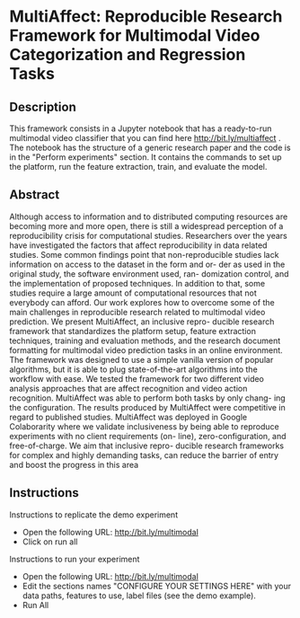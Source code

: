 # MultiAffect: Reproducible Research Framework for Multimodal Video Categorization and Regression Tasks

## Description

This framework consists in a Jupyter notebook that has a ready-to-run multimodal video classifier that you can find here http://bit.ly/multiaffect . The notebook has the structure of a generic research paper and the code is in the "Perform experiments" section. It contains the commands to set up the platform, run the feature extraction, train, and evaluate the model.

## Abstract

Although access to information and to distributed computing resources are becoming more and more open, there is still a widespread perception of a reproducibility crisis for computational studies. Researchers over the years have investigated the factors that affect reproducibility in data related studies. Some common findings point that non-reproducible studies lack information on access to the dataset in the form and or- der as used in the original study, the software environment used, ran- domization control, and the implementation of proposed techniques. In addition to that, some studies require a large amount of computational resources that not everybody can afford. Our work explores how to overcome some of the main challenges in reproducible research related to multimodal video prediction. We present MultiAffect, an inclusive repro- ducible research framework that standardizes the platform setup, feature extraction techniques, training and evaluation methods, and the research document formatting for multimodal video prediction tasks in an online environment. The framework was designed to use a simple vanilla version of popular algorithms, but it is able to plug state-of-the-art algorithms into the workflow with ease. We tested the framework for two different video analysis approaches that are affect recognition and video action recognition. MultiAffect was able to perform both tasks by only chang- ing the configuration. The results produced by MultiAffect were competitive in regard to published studies. MultiAffect was deployed in Google Colaborarity where we validate inclusiveness by being able to reproduce experiments with no client requirements (on- line), zero-configuration, and free-of-charge. We aim that inclusive repro- ducible research frameworks for complex and highly demanding tasks, can reduce the barrier of entry and boost the progress in this area

## Instructions

Instructions to replicate the demo experiment

* Open the following URL: http://bit.ly/multimodal 
* Click on run all

Instructions to run your experiment

* Open the following URL: http://bit.ly/multimodal 
* Edit the sections names "CONFIGURE YOUR SETTINGS HERE" with your data paths, features to use, label files (see the demo example).
* Run All
